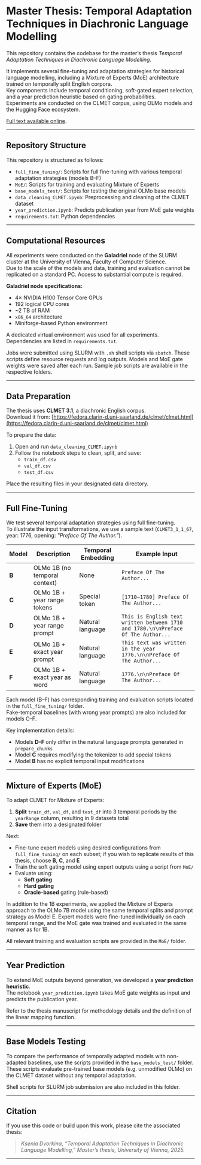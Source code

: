 # Master Thesis: Temporal Adaptation Techniques in Diachronic Language Modelling

This repository contains the codebase for the master’s thesis *Temporal Adaptation Techniques in Diachronic Language Modelling*. 

It implements several fine-tuning and adaptation strategies for historical language modelling, including a Mixture of Experts (MoE) architecture trained on temporally split English corpora.  
Key components include temporal conditioning, soft-gated expert selection, and a year prediction heuristic based on gating probabilities.  
Experiments are conducted on the CLMET corpus, using OLMo models and the Hugging Face ecosystem.


[Full text available online](https://utheses.univie.ac.at/detail/76983/).

---

## Repository Structure

This repository is structured as follows:

- `full_fine_tuning/`: Scripts for full fine-tuning with various temporal adaptation strategies (models B–F)
- `MoE/`: Scripts for training and evaluating Mixture of Experts
- `base_models_test/`: Scripts for testing the original OLMo base models
- `data_cleaning_CLMET.ipynb`: Preprocessing and cleaning of the CLMET dataset
- `year_prediction.ipynb`: Predicts publication year from MoE gate weights
- `requirements.txt`: Python dependencies

---

## Computational Resources

All experiments were conducted on the **Galadriel** node of the SLURM cluster at the University of Vienna, Faculty of Computer Science.  
Due to the scale of the models and data, training and evaluation cannot be replicated on a standard PC. Access to substantial compute is required.

**Galadriel node specifications:**

- 4× NVIDIA H100 Tensor Core GPUs  
- 192 logical CPU cores  
- ~2 TB of RAM  
- `x86_64` architecture  
- Miniforge-based Python environment

A dedicated virtual environment was used for all experiments.  Dependencies are listed in `requirements.txt`.

Jobs were submitted using SLURM with `.sh` shell scripts via `sbatch`. These scripts define resource requests and log outputs. Models and MoE gate weights were saved after each run. Sample job scripts are available in the respective folders.

---

## Data Preparation

The thesis uses **CLMET 3.1**, a diachronic English corpus.  
Download it from: [https://fedora.clarin-d.uni-saarland.de/clmet/clmet.html](https://fedora.clarin-d.uni-saarland.de/clmet/clmet.html)

To prepare the data:

1. Open and run `data_cleaning_CLMET.ipynb`
2. Follow the notebook steps to clean, split, and save:
   - `train_df.csv`
   - `val_df.csv`
   - `test_df.csv`

Place the resulting files in your designated data directory.

---

## Full Fine-Tuning

We test several temporal adaptation strategies using full fine-tuning.  
To illustrate the input transformations, we use a sample text (`CLMET3_1_1_67`, year: 1776, opening: *"Preface Of The Author."*).

| Model | Description | Temporal Embedding | Example Input |
|-------|-------------|---------------------|----------------|
| **B** | OLMo 1B (no temporal context) | None | `Preface Of The Author...` |
| **C** | OLMo 1B + year range tokens | Special token | `[1710–1780] Preface Of The Author...` |
| **D** | OLMo 1B + year range prompt | Natural language | `This is English text written between 1710 and 1780.\n\nPreface Of The Author...` |
| **E** | OLMo 1B + exact year prompt | Natural language | `This text was written in the year 1776.\n\nPreface Of The Author...` |
| **F** | OLMo 1B + exact year as word | Natural language | `1776.\n\nPreface Of The Author...` |

Each model (B–F) has corresponding training and evaluation scripts located in the `full_fine_tuning/` folder.  
Fake-temporal baselines (with wrong year prompts) are also included for models C–F.

Key implementation details:

- Models **D–F** only differ in the natural language prompts generated in `prepare_chunks`
- Model **C** requires modifying the tokenizer to add special tokens
- Model **B** has no explicit temporal input modifications

---

## Mixture of Experts (MoE)

To adapt CLMET for Mixture of Experts:

1. **Split** `train_df`, `val_df`, and `test_df` into 3 temporal periods by the `yearRange` column, resulting in 9 datasets total 
2. **Save** them into a designated folder

Next:

- Fine-tune expert models using desired configurations from `full_fine_tuning/` on each subset; if you wish to replicate results of this thesis, choose  **B**, **C**, and **E**
- Train the soft gating model using expert outputs using a script from `MoE/`
- Evaluate using:
  - **Soft gating**
  - **Hard gating**
  - **Oracle-based** gating (rule-based)

In addition to the 1B experiments, we applied the Mixture of Experts approach to the OLMo 7B model using the same temporal splits and prompt strategy as Model E. Expert models were fine-tuned individually on each temporal range, and the MoE gate was trained and evaluated in the same manner as for 1B.

All relevant training and evaluation scripts are provided in the `MoE/` folder.

---

## Year Prediction

To extend MoE outputs beyond generation, we developed a **year prediction heuristic**.  
The notebook `year_prediction.ipynb` takes MoE gate weights as input and predicts the publication year.

Refer to the thesis manuscript for methodology details and the definition of the linear mapping function.

---

## Base Models Testing

To compare the performance of temporally adapted models with non-adapted baselines, use the scripts provided in the `base_models_test/` folder.
These scripts evaluate pre-trained base models (e.g. unmodified OLMo) on the CLMET dataset without any temporal adaptation.

Shell scripts for SLURM job submission are also included in this folder.

---

## Citation

If you use this code or build upon this work, please cite the associated thesis:

> *Ksenia Dvorkina, “Temporal Adaptation Techniques in Diachronic Language Modelling,” Master’s thesis, University of Vienna, 2025.*

---
